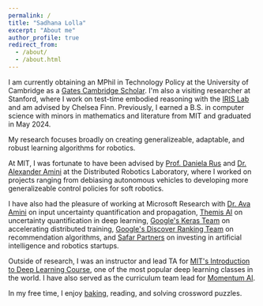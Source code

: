 ```yaml
---
permalink: /
title: "Sadhana Lolla"
excerpt: "About me"
author_profile: true
redirect_from: 
  - /about/
  - /about.html
---
```


I am currently obtaining an MPhil in Technology Policy at the University of Cambridge as a [Gates Cambridge Scholar](https://news.mit.edu/2024/sadhana-lolla-gates-cambridge-scholar-0227). I'm also a visiting researcher at Stanford, where I work on test-time embodied reasoning with the [IRIS Lab](https://irislab.stanford.edu//index.html) and am advised by Chelsea Finn.
Previously, I earned a B.S. in computer science with minors in mathematics and literature from MIT and graduated in May 2024. 

My research focuses broadly on creating generalizeable, adaptable, and robust learning algorithms for robotics. 

At MIT, I was fortunate to have been advised by [Prof. Daniela Rus](http://danielarus.csail.mit.edu/) and [Dr. Alexander Amini](https://www.mit.edu/~amini/) at the Distributed Robotics Laboratory, where I worked on projects ranging from debiasing autonomous vehicles to developing more generalizeable control policies for soft robotics. 

I have also had the pleasure of working at Microsoft Research with [Dr. Ava Amini](https://avaamini.com/) on input uncertainty quantification and propagation, [Themis AI](https://themisai.io/) on uncertainty quantification in deep learning, [Google's Keras Team](https://keras.io/) on accelerating distributed training,  [Google's Discover Ranking Team](https://developers.google.com/search/docs/appearance/google-discover) on recommendation algorithms, and [Safar Partners](https://www.safar.partners/) on investing in artificial intelligence and robotics startups. 

Outside of research, I was an instructor and lead TA for [MIT's Introduction to Deep Learning Course](http://introtodeeplearning.com/), one of the most popular deep learning classes in the world. I have also served as the curriculum team lead for [Momentum AI](https://momentumai.org/).

In my free time, I enjoy [baking](https://www.instagram.com/lollabytes/), reading, and solving crossword puzzles.  
